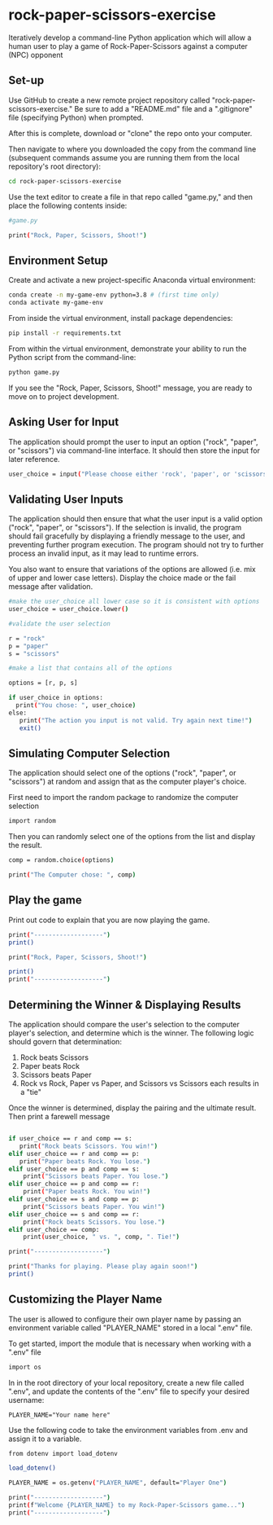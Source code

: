 # rock-paper-scissors-exercise

Iteratively develop a command-line Python application which will allow a human user to play a game of Rock-Paper-Scissors against a computer (NPC) opponent

## Set-up

Use GitHub to create a new remote project repository called "rock-paper-scissors-exercise." Be sure to add a "README.md" file and a ".gitignore" file (specifying Python) when prompted.

After this is complete, download or "clone" the repo onto your computer.

Then navigate to where you downloaded the copy from the command line (subsequent commands assume you are running them from the local repository's root directory):

```sh
cd rock-paper-scissors-exercise
```
Use the text editor to create a file in that repo called "game.py," and then place the following contents inside:

```sh
#game.py

print("Rock, Paper, Scissors, Shoot!")
```

## Environment Setup

Create and activate a new project-specific Anaconda virtual environment:

```sh
conda create -n my-game-env python=3.8 # (first time only)
conda activate my-game-env
```

From inside the virtual environment, install package dependencies:

```sh
pip install -r requirements.txt
```

From within the virtual environment, demonstrate your ability to run the Python script from the command-line:

```sh
python game.py
```

If you see the "Rock, Paper, Scissors, Shoot!" message, you are ready to move on to project development.

## Asking User for Input

The application should prompt the user to input an option ("rock", "paper", or "scissors") via command-line interface. It should then store the input for later reference.

```sh
user_choice = input("Please choose either 'rock', 'paper', or 'scissors': ")
```

## Validating User Inputs

The application should then ensure that what the user input is a valid option ("rock", "paper", or "scissors"). If the selection is invalid, the program should fail gracefully by displaying a friendly message to the user, and preventing further program execution. The program should not try to further process an invalid input, as it may lead to runtime errors.

You also want to ensure that variations of the options are allowed (i.e. mix of upper and lower case letters). Display the choice made or the fail message after validation.

```sh
#make the user_choice all lower case so it is consistent with options
user_choice = user_choice.lower()

#validate the user selection

r = "rock"
p = "paper"
s = "scissors"

#make a list that contains all of the options

options = [r, p, s]

if user_choice in options:
  print("You chose: ", user_choice)
else:
   print("The action you input is not valid. Try again next time!")
   exit()

```

## Simulating Computer Selection

The application should select one of the options ("rock", "paper", or "scissors") at random and assign that as the computer player's choice.

First need to import the random package to randomize the computer selection

```sh
import random
```

Then you can randomly select one of the options from the list and display the result.

```sh
comp = random.choice(options)

print("The Computer chose: ", comp)
```

## Play the game

Print out code to explain that you are now playing the game.

```sh
print("-------------------")
print()

print("Rock, Paper, Scissors, Shoot!")

print()
print("-------------------")
```

## Determining the Winner & Displaying Results

The application should compare the user's selection to the computer player's selection, and determine which is the winner. The following logic should govern that determination:

1. Rock beats Scissors
2. Paper beats Rock
3. Scissors beats Paper
4. Rock vs Rock, Paper vs Paper, and Scissors vs Scissors each results in a "tie"

Once the winner is determined, display the pairing and the ultimate result. Then print a farewell message

```sh

if user_choice == r and comp == s:
   print("Rock beats Scissors. You win!")
elif user_choice == r and comp == p:
   print("Paper beats Rock. You lose.")
elif user_choice == p and comp == s:
    print("Scissors beats Paper. You lose.")
elif user_choice == p and comp == r:
    print("Paper beats Rock. You win!")
elif user_choice == s and comp == p:
    print("Scissors beats Paper. You win!")
elif user_choice == s and comp == r:
    print("Rock beats Scissors. You lose.")
elif user_choice == comp:
    print(user_choice, " vs. ", comp, ". Tie!")

print("-------------------")

print("Thanks for playing. Please play again soon!")
print()
```

## Customizing the Player Name

The user is allowed to configure their own player name by passing an environment variable called "PLAYER_NAME" stored in a local ".env" file.

To get started, import the module that is necessary when working with a ".env" file

```sh
import os
```

In in the root directory of your local repository, create a new file called ".env", and update the contents of the ".env" file to specify your desired username:

    PLAYER_NAME="Your name here"

Use the following code to take the environment variables from .env and assign it to a variable.

```sh
from dotenv import load_dotenv

load_dotenv()

PLAYER_NAME = os.getenv("PLAYER_NAME", default="Player One")

print("-------------------")
print(f"Welcome {PLAYER_NAME} to my Rock-Paper-Scissors game...")
print("-------------------")
```
